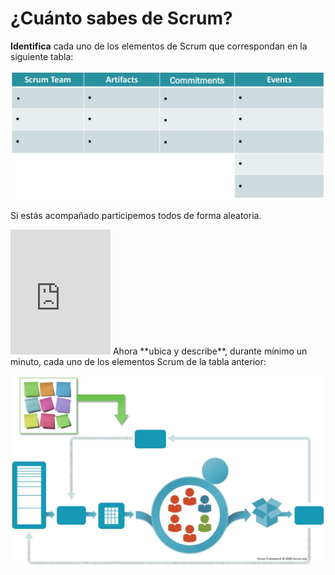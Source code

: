 # ¿Cuánto sabes de Scrum?

**Identifica** cada uno de los elementos de Scrum que correspondan en la siguiente tabla:

![Tabla Scrum](/imgs/tabla-scrum.webp)

Si estás acompañado participemos todos de forma aleatoria.  
<iframe src="https://www.random.org/widgets/integers/iframe.php?title=True+Random+Integer+Generator&amp;buttontxt=Generate&amp;width=160&amp;height=200&amp;border=on&amp;bgcolor=%23FFFFFF&amp;txtcolor=%23777777&amp;altbgcolor=%23CCCCFF&amp;alttxtcolor=%23000000&amp;defaultmin=1&amp;defaultmax=&amp;fixed=off" frameborder="0" width="160" height="200" style="min-height:200px;" scrolling="no" longdesc="https://www.random.org/integers/">
The numbers generated by this widget come from RANDOM.ORG's true random number generator.
</iframe>
Ahora **ubica y describe**, durante mínimo un minuto, cada uno de los elementos Scrum de la tabla anterior:

![Diagrama Sprint mudo](/imgs/sprint-vacio.webp)